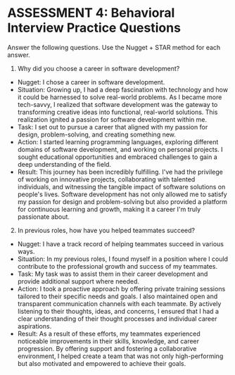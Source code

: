 # ASSESSMENT 4: Behavioral Interview Practice Questions

Answer the following questions. Use the Nugget + STAR method for each answer.

1. Why did you choose a career in software development?

- Nugget:  I chose a career in software development.
- Situation:  Growing up, I had a deep fascination with technology and how it could be harnessed to solve real-world problems. As I became more tech-savvy, I realized that software development was the gateway to transforming creative ideas into functional, real-world solutions. This realization ignited a passion for software development within me.
- Task: I set out to pursue a career that aligned with my passion for design, problem-solving, and creating something new.
- Action: I started learning programming languages, exploring different domains of software development, and working on personal projects. I sought educational opportunities and embraced challenges to gain a deep understanding of the field.
- Result: This journey has been incredibly fulfilling. I've had the privilege of working on innovative projects, collaborating with talented individuals, and witnessing the tangible impact of software solutions on people's lives. Software development has not only allowed me to satisfy my passion for design and problem-solving but also provided a platform for continuous learning and growth, making it a career I'm truly passionate about.

2. In previous roles, how have you helped teammates succeed?

- Nugget: I have a track record of helping teammates succeed in various ways.
- Situation: In my previous roles, I found myself in a position where I could contribute to the professional growth and success of my teammates.
- Task: My task was to assist them in their career development and provide additional support where needed.
- Action: I took a proactive approach by offering private training sessions tailored to their specific needs and goals. I also maintained open and transparent communication channels with each teammate. By actively listening to their thoughts, ideas, and concerns, I ensured that I had a clear understanding of their thought processes and individual career aspirations.
- Result: As a result of these efforts, my teammates experienced noticeable improvements in their skills, knowledge, and career progression. By offering support and fostering a collaborative environment, I helped create a team that was not only high-performing but also motivated and empowered to achieve their goals.